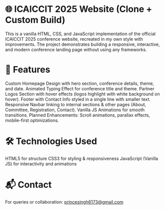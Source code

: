 # 🌐 ICAICCIT 2025 Website (Clone + Custom Build)

This is a vanilla HTML, CSS, and JavaScript implementation of the official ICAICCIT 2025 conference website, recreated in my own style with improvements.
The project demonstrates building a responsive, interactive, and modern conference landing page without using any frameworks.

# 🚀 Features
Custom Homepage Design with hero section, conference details, theme, and date.
Animated Typing Effect for conference title and theme.
Partner Logos Section with hover effects (logos highlight with white background on hover).
Footer with Contact Info styled in a single line with smaller text.
Responsive Navbar linking to internal sections & other pages (About, Committee, Registration, Contact).
Vanilla JS Animations for smooth transitions.
Planned Enhancements: Scroll animations, parallax effects, mobile-first optimizations.

# 🛠️ Technologies Used
HTML5 for structure
CSS3 for styling & responsiveness
JavaScript (Vanilla JS) for interactivity and animations

# 📬 Contact

For queries or collaboration:
princesingh6173@gmail.com
